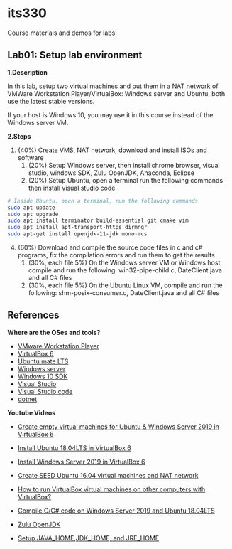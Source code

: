 # its330
Course materials and demos for labs


## Lab01: Setup lab environment
**1.Description**

In this lab, setup two virtual machines and put them in a NAT network of VMWare Workstation Player/VirtualBox: Windows server and Ubuntu, both use the latest stable versions.

If your host is Windows 10, you may use it in this course instead of the Windows server VM.

**2.Steps**

1. (40%) Create VMS, NAT network, download and install ISOs and software
   1. (20%) Setup Windows server, then install chrome browser, visual studio, windows SDK, Zulu OpenJDK, Anaconda, Eclipse
   2. (20%) Setup Ubuntu, open a terminal run the following commands then install visual studio code

```bash
# Inside Ubuntu, open a terminal, run the following commands
sudo apt update
sudo apt upgrade
sudo apt install terminator build-essential git cmake vim
sudo apt install apt-transport-https dirmngr
sudo apt-get install openjdk-11-jdk mono-mcs
```
4. (60%) Download and compile the source code files in c and c# programs, fix the compilation errors and run them to get the results
   1. (30%, each file 5%) On the Windows server VM or Windows host, compile and run the following: win32-pipe-child.c, DateClient.java and all C# files
   2. (30%, each file 5%) On the Ubuntu Linux VM, compile and run the following: shm-posix-consumer.c, DateClient.java and all C# files


## References
**Where are the OSes and tools?** 
  * [VMware Workstation Player](https://www.vmware.com/products/workstation-player.html)
  * [VirtualBox 6](https://www.virtualbox.org/)
  * [Ubuntu mate LTS](https://ubuntu-mate.org/)
  * [Windows server](https://www.microsoft.com/en-us/cloud-platform/windows-server)
  * [Windows 10 SDK](https://developer.microsoft.com/en-us/windows/downloads/windows-10-sdk)
  * [Visual Studio](https://visualstudio.microsoft.com/vs/)
  * [Visual Studio code](https://code.visualstudio.com/)
  * [dotnet](https://dotnet.microsoft.com)

**Youtube Videos** 
  * [Create empty virtual machines for Ubuntu & Windows Server 2019 in VirtualBox 6](https://youtu.be/3PbnBVNWXpk)
  * [Install Ubuntu 18.04LTS in VirtualBox 6](https://youtu.be/3BHsizTRUg0)
  * [Install Windows Server 2019 in VirtualBox 6](https://youtu.be/fQZFoSTSuPM)
  * [Create SEED Ubuntu 16.04 virtual machines and NAT network](https://youtu.be/pwSlVJSCpu0)
  * [How to run VirtualBox virtual machines on other computers with VirtualBox?](https://youtu.be/Ps30RJ1MzgQ)
  * [Compile C/C# code on Windows Server 2019 and Ubuntu 18.04LTS](https://youtu.be/ajTLkAqamKs)

* [Zulu OpenJDK](https://www.azul.com/downloads/zulu-community)
* [Setup JAVA_HOME,JDK_HOME, and JRE_HOME](https://confluence.atlassian.com/doc/setting-the-java_home-variable-in-windows-8895.html)



